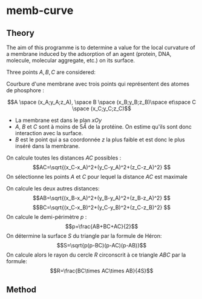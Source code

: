 # memb-curve

## Theory

The aim of this programme is to determine a value for the local curvature of a membrane induced by the adsorption of an agent (protein, DNA, molecule, molecular aggregate, etc.) on its surface.

Three points $A,B,C$ are considered:

Courbure d'une membrane avec trois points qui représentent des atomes de phosphore :

$$A \space (x_A;y_A;z_A), \space B \space (x_B;y_B;z_B)\space et\space C \space (x_C;y_C;z_C)$$
* La membrane est dans le plan $xOy$
* $A$, $B$ et $C$ sont à moins de $5 \mathring{A}$ de la protéine. On estime qu'ils sont donc  interaction avec la surface.
* $B$ est le point qui a sa coordonnée $z$ la plus faible et est donc le plus inséré dans la membrane.

On calcule toutes les distances $AC$ possibles :
$$AC=\sqrt{(x_C-x_A)^2+(y_C-y_A)^2+(z_C-z_A)^2} $$
On sélectionne les points $A$ et $C$ pour lequel la distance $AC$ est maximale

On calcule les deux autres distances:
$$AB=\sqrt{(x_B-x_A)^2+(y_B-y_A)^2+(z_B-z_A)^2} $$
$$BC=\sqrt{(x_C-x_B)^2+(y_C-y_B)^2+(z_C-z_B)^2} $$
On calcule le demi-périmètre $p$ :
$$p=\frac{AB+BC+AC}{2}$$
On détermine la surface $S$ du triangle par la formule de Héron:
$$S=\sqrt{p(p-BC)(p-AC)(p-AB)}$$
On calcule alors le rayon du cercle $R$ circonscrit à ce triangle $ABC$ par la formule:
$$R=\frac{BC\times AC\times AB}{4S}$$

## Method

